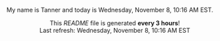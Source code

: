 My name is Tanner and today is Wednesday, November 8, 10:16 AM EST.

<p align="center">This <i>README</i> file is generated <b>every 3 hours</b>!</br>Last refresh: Wednesday, November 8, 10:16 AM EST<br /></p>

